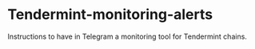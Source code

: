 # Tendermint-monitoring-alerts
Instructions to have in Telegram a monitoring tool for Tendermint chains.
